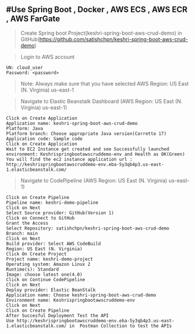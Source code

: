 #Use Spring Boot , Docker , AWS ECS , AWS ECR , AWS FarGate
--------------------------------------------------------------------------------------------------------------------------------------------------------------------

> Create Spring boot Project(keshri-spring-boot-aws-crud-demo) in GitHub(https://github.com/satishchpn/keshri-spring-boot-aws-crud-demo)
	
> Login to AWS account

	UN: cloud_user
	Password: <password>
	
> Note: Always make sure that you have selected AWS Region: US East (N. Virginia) us-east-1

> Navigate to Elastic Beanstalk Dashboard (AWS Region: US East (N. Virginia) us-east-1)

	Click on Create Application
	Application name: keshri-spring-boot-aws-crud-demo
	Platform: Java
	Platform branch: Choose appropriate Java version(Corretto 17)
	Application code: Sample code
	Click on Create Application
	Wait to EC2 Instance get created and see Successfully launched environment: Keshrispringbootawscruddemo-env and Health as OK(Green)
	You will find the ec2 instance application url : http://keshrispringbootawscruddemo-env.eba-5y3qb4p3.us-east-1.elasticbeanstalk.com/

> Navigate to CodePipeline (AWS Region: US East (N. Virginia) us-east-1)

	Click on Create Pipeline
	Pipeline name: keshri-demo-pipeline
	Click on Next
	Select Source provider: GitHub(Version 1)
	Click on Connect to GitHub
	Grant the Access
	Select Repository: satishchpn/keshri-spring-boot-aws-crud-demo
	Branch: main
	Click on Next
	Build provider: Select AWS CodeBuild
	Region: US East (N. Virginia)
	Click On Create Project
	Project name: keshri-demo-project
	Operating system: Amazon Linux 2
	Runtime(s): Standard
	Image: choose latest one(4.0)
	Click on Continue CodePipeline
	Click on Next
	Deploy provider: Elastic BeanStalk
	Application name: Choose keshri-spring-boot-aws-crud-demo
	Environment name: Keshrispringbootawscruddemo-env
	Click on Next
	Click on Create Pipeline
	After Succesful Deployment Test the API 
	Use http://keshrispringbootawscruddemo-env.eba-5y3qb4p3.us-east-1.elasticbeanstalk.com/ in  Postman Collection to test the APIs
	
